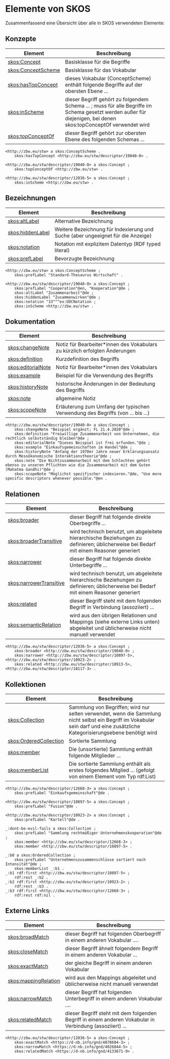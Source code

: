 # Elemente von SKOS

Zusammenfassend eine Übersicht über alle in SKOS verwendeten Elemente:

## Konzepte

| Element                                                      | Beschreibung                                                 |
| ------------------------------------------------------------ | ------------------------------------------------------------ |
| [skos:Concept](https://www.w3.org/TR/2009/REC-skos-reference-20090818/#concepts) | Basisklasse für die Begriffe                                 |
| [skos:ConceptScheme](https://www.w3.org/TR/2009/REC-skos-reference-20090818/#schemes) | Basisklasse für das Vokabular                                |
| [skos:hasTopConcept](https://www.w3.org/TR/2009/REC-skos-reference-20090818/#schemes) | dieses Vokabular (ConceptScheme) enthält folgende Begriffe auf der obersten Ebene ... |
| [skos:inScheme](https://www.w3.org/TR/2009/REC-skos-reference-20090818/#schemes) | dieser Begriff gehört zu folgendem Schema ... ; muss für alle Begriffe im Schema gesetzt werden außer für diejenigen, bei denen skos:topConceptOf verwendet wird |
| [skos:topConceptOf](https://www.w3.org/TR/2009/REC-skos-reference-20090818/#schemes) | dieser Begriff gehört zur obersten Ebene des folgenden Schemas ... |

```turtle
<http://zbw.eu/stw> a skos:ConceptScheme .
    skos:hasTopConcept <http://zbw.eu/stw/descriptor/19040-0> .

<http://zbw.eu/stw/descriptor/19040-0> a skos:Concept ;
    skos:topConceptOf <http://zbw.eu/stw> .

<http://zbw.eu/stw/descriptor/12036-5> a skos:Concept ;
    skos:inScheme <http://zbw.eu/stw> .
```

## Bezeichnungen

| Element                                                      | Beschreibung                                                 |
| ------------------------------------------------------------ | ------------------------------------------------------------ |
| [skos:altLabel](https://www.w3.org/TR/2009/REC-skos-reference-20090818/#labels) | Alternative Bezeichnung                                      |
| [skos:hiddenLabel](https://www.w3.org/TR/2009/REC-skos-reference-20090818/#labels) | Weitere Bezeichnung für Indexierung und Suche (aber ungeeignet für die Anzeige) |
| [skos:notation](https://www.w3.org/TR/2009/REC-skos-reference-20090818/#notations) | Notation mit explizitem Datentyp (RDF typed literal)         |
| [skos:prefLabel](https://www.w3.org/TR/2009/REC-skos-reference-20090818/#labels) | Bevorzugte Bezeichnung                                       |

```turtle
<http://zbw.eu/stw> a skos:ConceptScheme ;
    skos:prefLabel "Standard-Thesaurus Wirtschaft" .

<http://zbw.eu/stw/descriptor/19040-0> a skos:Concept ;
    skos:prefLabel "Cooperation"@en, "Kooperation"@de ;
    skos:altLabel "Zusammenarbeit"@de ;
    skos:hiddenLabel "Zusammenwirken"@de ;
    skos:notation "33"^^ex:UDCNotation ;
    skos:inScheme <http://zbw.eu/stw> .
```

## Dokumentation

| Element                                                      | Beschreibung                                                 |
| ------------------------------------------------------------ | ------------------------------------------------------------ |
| [skos:changeNote](https://www.w3.org/TR/2009/REC-skos-reference-20090818/#notes) | Notiz für Bearbeiter*innen des Vokabulars zu kürzlich erfolgten Änderungen |
| [skos:definition](https://www.w3.org/TR/2009/REC-skos-reference-20090818/#notes) | Kurzdefinition des Begriffs                                  |
| [skos:editorialNote](https://www.w3.org/TR/2009/REC-skos-reference-20090818/#notes) | Notiz für Bearbeiter*innen des Vokabulars                    |
| [skos:example](https://www.w3.org/TR/2009/REC-skos-reference-20090818/#notes) | Beispiel für die Verwendung des Begriffs                     |
| [skos:historyNote](https://www.w3.org/TR/2009/REC-skos-reference-20090818/#notes) | historische Änderungen in der Bedeutung des Begriffs         |
| [skos:note](https://www.w3.org/TR/2009/REC-skos-reference-20090818/#notes) | allgemeine Notiz                                             |
| [skos:scopeNote](https://www.w3.org/TR/2009/REC-skos-reference-20090818/#notes) | Erläuterung zum Umfang der typischen Verwendung des Begriffs (von ... bis ...) |

```turtle
<http://zbw.eu/stw/descriptor/19040-0> a skos:Concept ;
    skos:changeNote "Beispiel ergänzt; FL 21.4.2020"@de ;
    skos:definition "Freiwillige Zusammenarbeit von Unternehmen, die rechtlich selbstständig bleiben"@de ;
    skos:editorialNote "Dieses Beispiel ist frei erfunden."@de ;
    skos:example "Einkaufsgemeinschaften im Handel"@de ;
    skos:historyNote "Anfang der 1970er Jahre neuer Erklärungsansatz durch Mesoökonomische Interaktionstheorie"@de ;
    skos:note "Die Nichtzusammenarbeit mit dem Schlechten gehört ebenso zu unseren Pflichten wie die Zusammenarbeit mit dem Guten (Mahatma Gandhi)"@de ;
    skos:scopeNote "Möglichst spezifischer indexieren."@de, "Use more specific descriptors whenever possible."@en .
```

## Relationen

| Element                                                      | Beschreibung                                                 |
| ------------------------------------------------------------ | ------------------------------------------------------------ |
| [skos:broader](https://www.w3.org/TR/2009/REC-skos-reference-20090818/#semantic-relations) | dieser Begriff hat folgende direkte Oberbegriffe ...         |
| [skos:broaderTransitive](https://www.w3.org/TR/2009/REC-skos-reference-20090818/#semantic-relations) | wird technisch benutzt, um abgeleitete hierarchische Beziehungen zu definieren; üblicherweise bei Bedarf mit einem Reasoner generiert |
| [skos:narrower](https://www.w3.org/TR/2009/REC-skos-reference-20090818/#semantic-relations) | dieser Begriff hat folgende direkte Unterbegriffe ...        |
| [skos:narrowerTransitive](https://www.w3.org/TR/2009/REC-skos-reference-20090818/#semantic-relations) | wird technisch benutzt, um abgeleitete hierarchische Beziehungen zu definieren; üblicherweise bei Bedarf mit einem Reasoner generiert |
| [skos:related](https://www.w3.org/TR/2009/REC-skos-reference-20090818/#semantic-relations) | dieser Begriff steht mit dem folgenden Begriff in Verbindung (assoziiert) ... |
| [skos:semanticRelation](https://www.w3.org/TR/2009/REC-skos-reference-20090818/#semantic-relations) | wird aus den übrigen Relationen und Mappings (siehe externe Links unten) abgeleitet und üblicherweise nicht manuell verwendet |

```turtle
<http://zbw.eu/stw/descriptor/12036-5> a skos:Concept ;
    skos:broader <http://zbw.eu/stw/descriptor/19040-0> ;
    skos:narrower <http://zbw.eu/stw/descriptor/10897-5>, <http://zbw.eu/stw/descriptor/10923-2> ;
    skos:related <http://zbw.eu/stw/descriptor/10913-5>, <http://zbw.eu/stw/descriptor/18117-3> .
```

## Kollektionen

| Element                                                      | Beschreibung                                                 |
| ------------------------------------------------------------ | ------------------------------------------------------------ |
| [skos:Collection](https://www.w3.org/TR/2009/REC-skos-reference-20090818/#collections) | Sammlung von Begriffen; wird nur selten verwendet, wenn die Sammlung nicht selbst ein Begriff im Vokabular sein darf und eine zusätzliche Kategorisierungsebene benötigt wird |
| [skos:OrderedCollection](https://www.w3.org/TR/2009/REC-skos-reference-20090818/#collections) | Sortierte Sammlung                                           |
| [skos:member](https://www.w3.org/TR/2009/REC-skos-reference-20090818/#collections) | Die (unsortierte) Sammlung enthält folgende Mitglieder ...   |
| [skos:memberList](https://www.w3.org/TR/2009/REC-skos-reference-20090818/#collections) | Die sortierte Sammlung enthält als erstes folgendes Mitglied ... (gefolgt von einem Element vom Typ rdf:List) |

```turtle
<http://zbw.eu/stw/descriptor/12668-3> a skos:Concept ;
    skos:prefLabel "Einkaufsgemeinschaft"@de .

<http://zbw.eu/stw/descriptor/10897-5> a skos:Concept ;
    skos:prefLabel "Fusion"@de .

<http://zbw.eu/stw/descriptor/10923-2> a skos:Concept ;
    skos:prefLabel "Kartell"@de .

_:dont-be-evil-fails a skos:Collection ;
    skos:prefLabel "Sammlung rechtmäßiger Unternehmenskooperation"@de ;
    skos:member <http://zbw.eu/stw/descriptor/12668-3> ;
    skos:member <http://zbw.eu/stw/descriptor/10897-5> .

_:b0 a skos:OrderedCollection ;
    skos:prefLabel "Unternehmenszusammenschlüsse sortiert nach Intensität"@de ;
    skos:memberList _:b1 .
_:b1 rdf:first <http://zbw.eu/stw/descriptor/10897-5> ;
    rdf:rest _:b2 .
_:b2 rdf:first <http://zbw.eu/stw/descriptor/10923-2> ;
    rdf:rest _:b3 .
_:b3 rdf:first <http://zbw.eu/stw/descriptor/12668-3> ;
    rdf:rest rdf:nil .
```

## Externe Links

| Element                                                      | Beschreibung                                                 |
| ------------------------------------------------------------ | ------------------------------------------------------------ |
| [skos:broadMatch](https://www.w3.org/TR/2009/REC-skos-reference-20090818/#mapping) | dieser Begriff hat folgenden Oberbegriff in einem anderen Vokabular .... |
| [skos:closeMatch](https://www.w3.org/TR/2009/REC-skos-reference-20090818/#mapping) | dieser Begriff ähnelt folgendem Begriff in einem anderen Vokabular ... |
| [skos:exactMatch](https://www.w3.org/TR/2009/REC-skos-reference-20090818/#mapping) | der gleiche Begriff in einem anderen Vokabular               |
| [skos:mappingRelation](https://www.w3.org/TR/2009/REC-skos-reference-20090818/#mapping) | wird aus den Mappings abgeleitet und üblicherweise nicht manuell verwendet |
| [skos:narrowMatch](https://www.w3.org/TR/2009/REC-skos-reference-20090818/#mapping) | dieser Begriff hat folgenden Unterbegriff in einem anderen Vokabular .... |
| [skos:relatedMatch](https://www.w3.org/TR/2009/REC-skos-reference-20090818/#mapping) | dieser Begriff steht mit dem folgenden Begriff in einem anderen Vokabular in Verbindung (assoziiert) ... |

```turtle
<http://zbw.eu/stw/descriptor/12036-5> a skos:Concept ;
    skos:exactMatch <https://d-nb.info/gnd/4078604-3> ;
	skos:narrowMatch <https://d-nb.info/gnd/4026844-5> ;
	skos:relatedMatch <https://d-nb.info/gnd/4133671-9> .
```
